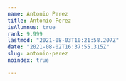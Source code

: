 ```yaml
---
name: Antonio Perez
title: Antonio Perez
isAlumnus: true
rank: 9.999
lastmod: "2021-08-03T10:21:58.207Z"
date: "2021-08-02T16:37:55.315Z"
slug: antonio-perez
noindex: true

---
```

